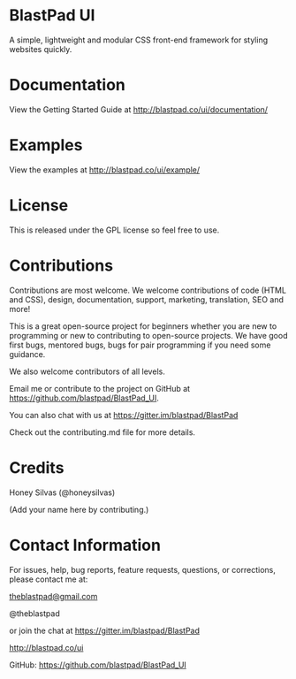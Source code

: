 # BlastPad UI
A simple, lightweight and modular CSS front-end framework for styling websites quickly.


# Documentation
View the Getting Started Guide at http://blastpad.co/ui/documentation/



# Examples
View the examples at http://blastpad.co/ui/example/



# License
This is released under the GPL license so feel free to use.


# Contributions
Contributions are most welcome. We welcome contributions of code (HTML and CSS), design, documentation, support, marketing, translation, SEO and more!

This is a great open-source project for beginners whether you are new to programming or new to contributing to open-source projects. We have good first bugs, mentored bugs, bugs for pair programming if you need some guidance.

We also welcome contributors of all levels.

Email me or contribute to the project on GitHub at https://github.com/blastpad/BlastPad_UI.

You can also chat with us at https://gitter.im/blastpad/BlastPad

Check out the contributing.md file for more details.



# Credits
Honey Silvas (@honeysilvas)

(Add your name here by contributing.)



# Contact Information

For issues, help, bug reports, feature requests, questions, or corrections, please contact me at:

theblastpad@gmail.com

@theblastpad

or join the chat at https://gitter.im/blastpad/BlastPad

http://blastpad.co/ui

GitHub: https://github.com/blastpad/BlastPad_UI
